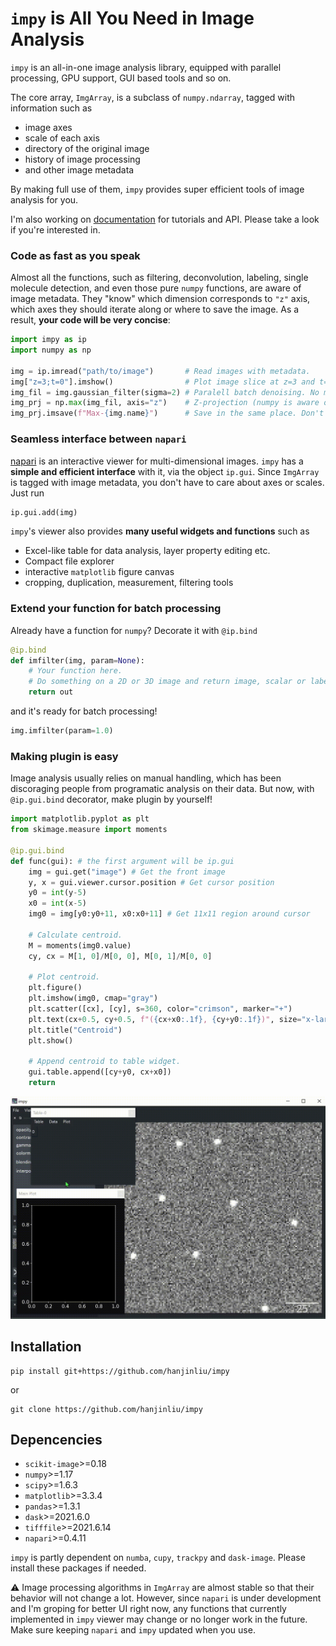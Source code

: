 # `impy` is All You Need in Image Analysis

`impy` is an all-in-one image analysis library, equipped with parallel processing, GPU support, GUI based tools and so on.

The core array, `ImgArray`, is a subclass of `numpy.ndarray`, tagged with information such as 
- image axes
- scale of each axis
- directory of the original image
- history of image processing 
- and other image metadata

By making full use of them, `impy` provides super efficient tools of image analysis for you. 

I'm also working on [documentation](https://hanjinliu.github.io/impy/) for tutorials and API. Please take a look if you're interested in.

### Code as fast as you speak

Almost all the functions, such as filtering, deconvolution, labeling, single molecule detection, and even those pure `numpy` functions, are aware of image metadata. They "know" which dimension corresponds to `"z"` axis, which axes they should iterate along or where to save the image. As a result, **your code will be very concise**:

```python
import impy as ip
import numpy as np

img = ip.imread("path/to/image")       # Read images with metadata.
img["z=3;t=0"].imshow()                # Plot image slice at z=3 and t=0.
img_fil = img.gaussian_filter(sigma=2) # Paralell batch denoising. No more for loop!
img_prj = np.max(img_fil, axis="z")    # Z-projection (numpy is aware of image axes!).
img_prj.imsave(f"Max-{img.name}")      # Save in the same place. Don't spend time on searching for the directory!
```

### Seamless interface between `napari`

[napari](https://github.com/napari/napari) is an interactive viewer for multi-dimensional images. `impy` has a **simple and efficient interface** with it, via the object `ip.gui`. Since `ImgArray` is tagged with image metadata, you don't have to care about axes or scales. Just run 

```python
ip.gui.add(img)
```

`impy`'s viewer also provides **many useful widgets and functions** such as 

- Excel-like table for data analysis, layer property editing etc.
- Compact file explorer
- interactive `matplotlib` figure canvas
- cropping, duplication, measurement, filtering tools

### Extend your function for batch processing

Already have a function for `numpy`? Decorate it with `@ip.bind` 

```python
@ip.bind
def imfilter(img, param=None):
    # Your function here.
    # Do something on a 2D or 3D image and return image, scalar or labels
    return out
```
and it's ready for batch processing!

```python
img.imfilter(param=1.0)
```

### Making plugin is easy

Image analysis usually relies on manual handling, which has been discoraging people from programatic analysis on their data. But now, with `@ip.gui.bind` decorator, make plugin by yourself!

```python
import matplotlib.pyplot as plt
from skimage.measure import moments

@ip.gui.bind
def func(gui): # the first argument will be ip.gui
    img = gui.get("image") # Get the front image
    y, x = gui.viewer.cursor.position # Get cursor position
    y0 = int(y-5)
    x0 = int(x-5)
    img0 = img[y0:y0+11, x0:x0+11] # Get 11x11 region around cursor

    # Calculate centroid.
    M = moments(img0.value)
    cy, cx = M[1, 0]/M[0, 0], M[0, 1]/M[0, 0]

    # Plot centroid.
    plt.figure()
    plt.imshow(img0, cmap="gray")
    plt.scatter([cx], [cy], s=360, color="crimson", marker="+")
    plt.text(cx+0.5, cy+0.5, f"({cx+x0:.1f}, {cy+y0:.1f})", size="x-large", color="crimson")
    plt.title("Centroid")
    plt.show()
    
    # Append centroid to table widget.
    gui.table.append([cy+y0, cx+x0])
    return
```

![](Figs/bind.gif)


## Installation

```
pip install git+https://github.com/hanjinliu/impy
```

or

```
git clone https://github.com/hanjinliu/impy
```

## Depencencies

- `scikit-image`>=0.18
- `numpy`>=1.17
- `scipy`>=1.6.3
- `matplotlib`>=3.3.4
- `pandas`>=1.3.1
- `dask`>=2021.6.0
- `tifffile`>=2021.6.14
- `napari`>=0.4.11
  
`impy` is partly dependent on `numba`, `cupy`, `trackpy` and `dask-image`. Please install these packages if needed. 

:warning: Image processing algorithms in `ImgArray` are almost stable so that their behavior will not change a lot. However, since `napari` is under development and I'm groping for better UI right now, any functions that currently implemented in `impy` viewer may change or no longer work in the future. Make sure keeping `napari` and `impy` updated when you use.

